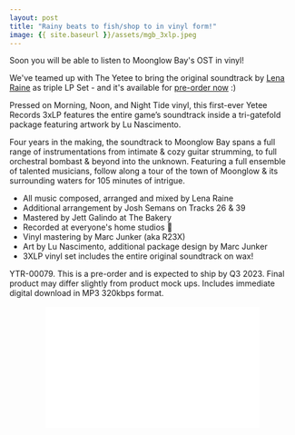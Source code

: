 ```yaml
---
layout: post
title: "Rainy beats to fish/shop to in vinyl form!"
image: {{ site.baseurl }}/assets/mgb_3xlp.jpeg
---
```

Soon you will be able to listen to Moonglow Bay's OST in vinyl!

We've teamed up with The Yetee to bring the original soundtrack by <a href="http://lena.fyi/">Lena Raine</a> as triple LP Set - and it's available for <a class="postA" href="https://theyetee.com/products/moonglow-bay-original-soundtrack">pre-order now</a> :)  

Pressed on Morning, Noon, and Night Tide vinyl, this first-ever Yetee Records 3xLP features the entire game’s soundtrack inside a tri-gatefold package featuring artwork by Lu Nascimento.  

Four years in the making, the soundtrack to Moonglow Bay spans a full range of instrumentations from intimate & cozy guitar strumming, to full orchestral bombast & beyond into the unknown. Featuring a full ensemble of talented musicians, follow along a tour of the town of Moonglow & its surrounding waters for 105 minutes of intrigue.  

- All music composed, arranged and mixed by Lena Raine
- Additional arrangement by Josh Semans on Tracks 26 & 39
- Mastered by Jett Galindo at The Bakery
- Recorded at everyone's home studios 🤍
- Vinyl mastering by Marc Junker (aka R23X)
- Art by Lu Nascimento, additional package design by Marc Junker
- 3XLP vinyl set includes the entire original soundtrack on wax!  


YTR-00079. This is a pre-order and is expected to ship by Q3 2023. Final product may differ slightly from product mock ups. Includes immediate digital download in MP3 320kbps format.  


<div class="vcontainer" style="position: relative; width: 100%; overflow: hidden; padding-top: 56.25%; margin-bottom:-5rem;margin-top:1rem;"><iframe style="position: absolute;top: 0;left: 0;bottom: 0;right: 0;width: 75%;height: 75%;border: none;left: 50%;
transform: translateX(-50%);" src="../../assets/mgb_3xlp.mp4" frameborder="0" allowfullscreen></iframe></div>